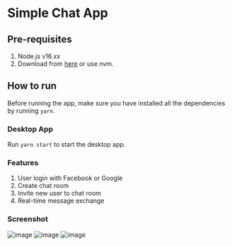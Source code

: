 # Simple Chat App

## Pre-requisites

1. Node.js v16.xx
2. Download from [here](https://nodejs.org/en/download/) or use nvm.

## How to run

Before running the app, make sure you have installed all the dependencies by running `yarn`.

### Desktop App

Run `yarn start` to start the desktop app.

### Features
1. User login with Facebook or Google
2. Create chat room
3. Invite new user to chat room
4. Real-time message exchange

### Screenshot
![image](https://github.com/gaubacuc56/simple-chat-app/assets/76199289/a38d73b4-f7d8-4dc8-93d3-8c009570bc80)
![image](https://github.com/gaubacuc56/simple-chat-app/assets/76199289/65263623-a483-496c-9ca7-f58e4f33cef5)
![image](https://github.com/gaubacuc56/simple-chat-app/assets/76199289/a53672c9-c5e6-47d2-b0a3-1e38bd675ba4)

